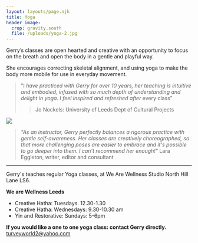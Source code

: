 ```yaml
---
layout: layouts/page.njk
title: Yoga
header_image:
  crop: gravity.south
  file: /uploads/yoga-2.jpg
---
```

Gerry’s classes are open hearted and creative with an opportunity to focus on the breath and open the body in a gentle and playful way.

She encourages correcting skeletal alignment, and using yoga to make the body more mobile for use in everyday movement.

> "I *have practiced with Gerry for over 10 years, her teaching is intuitive and embodied, infused with so much depth of understanding and delight in yoga. I feel inspired and refreshed after* every class"
>
> > Jo Nockels: University of Leeds Dept of Cultural Projects

![](/uploads/yoga-3.jpg)

> *"As an instructor, Gerry perfectly balances a rigorous practice with gentle self-awareness. Her classes are creatively choreographed, so that more challenging poses are easier to embrace and it's possible to go deeper into them. I can't recommend her enough!"*  Lara Eggleton, writer, editor and consultant

- - -

Gerry's teaches regular Yoga classes, at We Are Wellness Studio North Hill Lane LS6.

**We are Wellness Leeds**  

* Creative Hatha: Tuesdays. 12.30-1.30
* Creative Hatha: Wednesdays: 9.30-10.30 am 
* Yin and Restorative: Sundays: 5-6pm

**If you would like a one to one yoga class: contact Gerry directly.** [turveyworld2@yahoo.com](turveyworld2@yahoo.com)